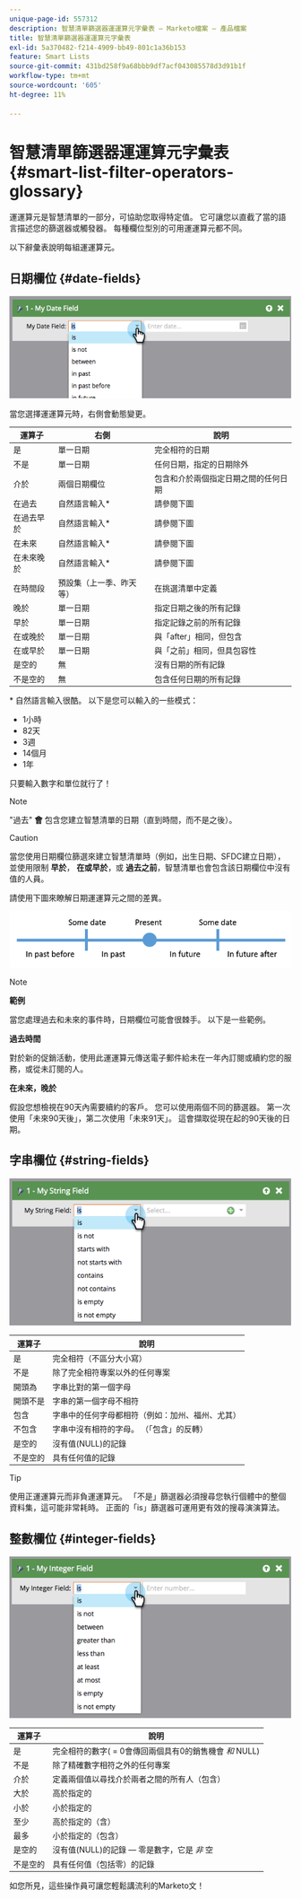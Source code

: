 ```yaml
---
unique-page-id: 557312
description: 智慧清單篩選器運運算元字彙表 — Marketo檔案 — 產品檔案
title: 智慧清單篩選器運運算元字彙表
exl-id: 5a370482-f214-4909-bb49-801c1a36b153
feature: Smart Lists
source-git-commit: 431bd258f9a68bbb9df7acf043085578d3d91b1f
workflow-type: tm+mt
source-wordcount: '605'
ht-degree: 11%

---
```


# 智慧清單篩選器運運算元字彙表 {#smart-list-filter-operators-glossary}

運運算元是智慧清單的一部分，可協助您取得特定值。 它可讓您以直截了當的語言描述您的篩選器或觸發器。 每種欄位型別的可用運運算元都不同。

以下辭彙表說明每組運運算元。

## 日期欄位 {#date-fields}

![](assets/image2014-9-10-17-3a15-3a47.png)

當您選擇運運算元時，右側會動態變更。

| 運算子 | 右側 | 說明 |
|---|---|---|
| 是 | 單一日期 | 完全相符的日期 |
| 不是 | 單一日期 | 任何日期，指定的日期除外 |
| 介於 | 兩個日期欄位 | 包含和介於兩個指定日期之間的任何日期 |
| 在過去 | 自然語言輸入&#42; | 請參閱下圖 |
| 在過去早於 | 自然語言輸入&#42; | 請參閱下圖 |
| 在未來 | 自然語言輸入&#42; | 請參閱下圖 |
| 在未來晚於 | 自然語言輸入&#42; | 請參閱下圖 |
| 在時間段 | 預設集（上一季、昨天等） | 在挑選清單中定義 |
| 晚於 | 單一日期 | 指定日期之後的所有記錄 |
| 早於 | 單一日期 | 指定記錄之前的所有記錄 |
| 在或晚於 | 單一日期 | 與「after」相同，但包含 |
| 在或早於 | 單一日期 | 與「之前」相同，但具包容性 |
| 是空的 | 無 | 沒有日期的所有記錄 |
| 不是空的 | 無 | 包含任何日期的所有記錄 |

&#42; 自然語言輸入很酷。 以下是您可以輸入的一些模式：

* 1小時
* 82天
* 3週
* 14個月
* 1年

只要輸入數字和單位就行了！

>[!NOTE]
>
>&quot;過去&quot; **會** 包含您建立智慧清單的日期（直到時間，而不是之後）。

>[!CAUTION]
>
>當您使用日期欄位篩選來建立智慧清單時（例如，出生日期、SFDC建立日期），並使用限制 **早於**， **在或早於**，或 **過去之前**，智慧清單也會包含該日期欄位中沒有值的人員。

請使用下圖來瞭解日期運運算元之間的差異。

![](assets/image2014-9-10-17-3a15-3a58.png)

>[!NOTE]
>
>**範例**
>
>當您處理過去和未來的事件時，日期欄位可能會很棘手。 以下是一些範例。
>
>**過去時間**
>
>對於新的促銷活動，使用此運運算元傳送電子郵件給未在一年內訂閱或續約您的服務，或從未訂閱的人。
>
>**在未來，晚於**
>
>假設您想檢視在90天內需要續約的客戶。 您可以使用兩個不同的篩選器。 第一次使用「未來90天後」，第二次使用「未來91天」。 這會擷取從現在起的90天後的日期。

## 字串欄位 {#string-fields}

![](assets/image2014-9-10-17-3a16-3a6.png)

| 運算子 | 說明 |
|---|---|
| 是 | 完全相符（不區分大小寫） |
| 不是 | 除了完全相符專案以外的任何專案 |
| 開頭為 | 字串比對的第一個字母 |
| 開頭不是 | 字串的第一個字母不相符 |
| 包含 | 字串中的任何字母都相符（例如：加州、福州、尤其） |
| 不包含 | 字串中沒有相符的字母。 （「包含」的反轉） |
| 是空的 | 沒有值(NULL)的記錄 |
| 不是空的 | 具有任何值的記錄 |

>[!TIP]
>
>使用正運運算元而非負運運算元。 「不是」篩選器必須搜尋您執行個體中的整個資料集，這可能非常耗時。 正面的「is」篩選器可運用更有效的搜尋演演算法。

## 整數欄位 {#integer-fields}

![](assets/image2014-9-10-17-3a16-3a14.png)

<table> 
 <thead> 
  <tr> 
   <th colspan="1" rowspan="1">運算子</th> 
   <th colspan="1" rowspan="1">說明</th> 
  </tr> 
 </thead> 
 <tbody> 
  <tr> 
   <td colspan="1" rowspan="1">是</td> 
   <td colspan="1" rowspan="1">完全相符的數字( = 0會傳回兩個具有0的銷售機會 <em>和</em> NULL)</td> 
  </tr> 
  <tr> 
   <td colspan="1" rowspan="1">不是</td> 
   <td colspan="1" rowspan="1">除了精確數字相符之外的任何專案</td> 
  </tr> 
  <tr> 
   <td colspan="1" rowspan="1">介於</td> 
   <td colspan="1" rowspan="1">定義兩個值以尋找介於兩者之間的所有人（包含）</td> 
  </tr> 
  <tr> 
   <td colspan="1" rowspan="1">大於</td> 
   <td colspan="1" rowspan="1">高於指定的</td> 
  </tr> 
  <tr> 
   <td colspan="1" rowspan="1">小於</td> 
   <td colspan="1" rowspan="1">小於指定的</td> 
  </tr> 
  <tr> 
   <td colspan="1" rowspan="1">至少</td> 
   <td colspan="1" rowspan="1">高於指定的（含）</td> 
  </tr> 
  <tr> 
   <td colspan="1" rowspan="1">最多</td> 
   <td colspan="1" rowspan="1">小於指定的（包含）</td> 
  </tr> 
  <tr> 
   <td colspan="1" rowspan="1">是空的</td> 
   <td colspan="1" rowspan="1">沒有值(NULL)的記錄 — 零是數字，它是 <em>非</em> 空</td> 
  </tr> 
  <tr> 
   <td colspan="1" rowspan="1">不是空的</td> 
   <td colspan="1" rowspan="1">具有任何值（包括零）的記錄</td> 
  </tr> 
 </tbody> 
</table>

如您所見，這些操作員可讓您輕鬆講流利的Marketo文！
